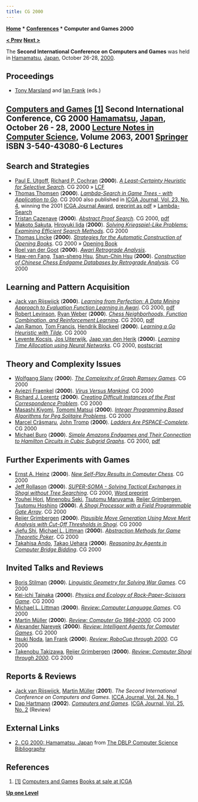 ```yaml
---
title: CG 2000
---
```

**[Home](Home "Home") * [Conferences](Conferences "Conferences") * Computer and Games 2000**

**[\< Prev](CG_1998 "CG 1998") [Next >](CG_2002 "CG 2002")**

The **Second International Conference on Computers and Games** was held in [Hamamatsu](https://en.wikipedia.org/wiki/Hamamatsu,_Shizuoka), [Japan](https://en.wikipedia.org/wiki/Japan), October 26-28, [2000](Timeline#2000 "Timeline").

## Proceedings

- [Tony Marsland](Tony_Marsland "Tony Marsland") and [Ian Frank](Ian_Frank "Ian Frank") (eds.)

## [Computers and Games](https://link.springer.com/book/10.1007/3-540-45579-5) <a id="cite-note-1" href="#cite-ref-1">[1]</a> Second International Conference, CG 2000 [Hamamatsu](https://en.wikipedia.org/wiki/Hamamatsu,_Shizuoka), [Japan](https://en.wikipedia.org/wiki/Japan), October 26 - 28, 2000 [Lecture Notes in Computer Science](https://en.wikipedia.org/wiki/Lecture_Notes_in_Computer_Science), Volume 2063, 2001 [Springer](https://en.wikipedia.org/wiki/Springer_Science%2BBusiness_Media) ISBN 3-540-43080-6 Lectures

## Search and Strategies

- [Paul E. Utgoff](Paul_E._Utgoff "Paul E. Utgoff"), [Richard P. Cochran](Richard_P._Cochran "Richard P. Cochran") (**2000**). *[A Least-Certainty Heuristic for Selective Search](https://link.springer.com/chapter/10.1007/3-540-45579-5_1)*. CG 2000 » [LCF](Richard_P._Cochran#LCF "Richard P. Cochran")
- [Thomas Thomsen](index.php?title=Thomas_Thomsen&action=edit&redlink=1 "Thomas Thomsen (page does not exist)") (**2000**). *[Lambda-Search in Game Trees - with Application to Go](https://link.springer.com/chapter/10.1007/3-540-45579-5_2)*. CG 2000 also published in [ICGA Journal, Vol. 23, No. 4](ICGA_Journal#23_4 "ICGA Journal"), winning the 2001 [ICGA Journal Award](ICGA_Journal#JournalAward "ICGA Journal"), [preprint as pdf](http://www.t-t.dk/publications/lambda_icga.pdf) » [Lambda-Search](index.php?title=Lambda-Search&action=edit&redlink=1 "Lambda-Search (page does not exist)")
- [Tristan Cazenave](Tristan_Cazenave "Tristan Cazenave") (**2000**). *[Abstract Proof Search](https://link.springer.com/chapter/10.1007/3-540-45579-5_3)*. CG 2000, [pdf](http://www.lamsade.dauphine.fr/~cazenave/papers/APS-final.pdf)
- [Makoto Sakuta](Makoto_Sakuta "Makoto Sakuta"), [Hiroyuki Iida](Hiroyuki_Iida "Hiroyuki Iida") (**2000**). *[Solving Kriegspiel-Like Problems: Examining Efficient Search Methods](https://link.springer.com/chapter/10.1007/3-540-45579-5_4)*. CG 2000
- [Thomas Lincke](Thomas_Lincke "Thomas Lincke") (**2000**). *[Strategies for the Automatic Construction of Opening Books](https://link.springer.com/chapter/10.1007/3-540-45579-5_5)*. CG 2000 » [Opening Book](Opening_Book "Opening Book")
- [Roel van der Goot](index.php?title=Roel_van_der_Goot&action=edit&redlink=1 "Roel van der Goot (page does not exist)") (**2000**). *[Awari Retrograde Analysis](https://link.springer.com/chapter/10.1007/3-540-45579-5_6)*.
- [Haw-ren Fang](Haw-ren_Fang "Haw-ren Fang"), [Tsan-sheng Hsu](Tsan-sheng_Hsu "Tsan-sheng Hsu"), [Shun-Chin Hsu](Shun-Chin_Hsu "Shun-Chin Hsu") (**2000**). *[Construction of Chinese Chess Endgame Databases by Retrograde Analysis](https://link.springer.com/chapter/10.1007/3-540-45579-5_7)*. CG 2000

## Learning and Pattern Acquisition

- [Jack van Rijswijck](index.php?title=Jack_van_Rijswijck&action=edit&redlink=1 "Jack van Rijswijck (page does not exist)") (**2000**). *[Learning from Perfection: A Data Mining Approach to Evaluation Function Learning in Awari](https://link.springer.com/chapter/10.1007/3-540-45579-5_8)*. CG 2000, [pdf](http://sites.google.com/site/javhar1/LearningFromPerfection.pdf)
- [Robert Levinson](Robert_Levinson "Robert Levinson"), [Ryan Weber](index.php?title=Ryan_Weber&action=edit&redlink=1 "Ryan Weber (page does not exist)") (**2000**). *[Chess Neighborhoods, Function Combination, and Reinforcement Learning](https://link.springer.com/chapter/10.1007/3-540-45579-5_9)*. CG 2000, [pdf](https://users.soe.ucsc.edu/~levinson/Papers/CNFCRL.pdf)
- [Jan Ramon](index.php?title=Jan_Ramon&action=edit&redlink=1 "Jan Ramon (page does not exist)"), [Tom Francis](index.php?title=Tom_Francis&action=edit&redlink=1 "Tom Francis (page does not exist)"), [Hendrik Blockeel](index.php?title=Hendrik_Blockeel&action=edit&redlink=1 "Hendrik Blockeel (page does not exist)") (**2000**). *[Learning a Go Heuristic with Tilde](https://link.springer.com/chapter/10.1007/3-540-45579-5_10)*. CG 2000
- [Levente Kocsis](Levente_Kocsis "Levente Kocsis"), [Jos Uiterwijk](Jos_Uiterwijk "Jos Uiterwijk"), [Jaap van den Herik](Jaap_van_den_Herik "Jaap van den Herik") (**2000**). *[Learning Time Allocation using Neural Networks](https://link.springer.com/chapter/10.1007/3-540-45579-5_11)*. CG 2000, [postscript](http://zaphod.aml.sztaki.hu/papers/kocsis-CG00.ps)

## Theory and Complexity Issues

- [Wolfgang Slany](index.php?title=Wolfgang_Slany&action=edit&redlink=1 "Wolfgang Slany (page does not exist)") (**2000**). *[The Complexity of Graph Ramsey Games](https://link.springer.com/chapter/10.1007/3-540-45579-5_12)*. CG 2000
- [Aviezri Fraenkel](Aviezri_Fraenkel "Aviezri Fraenkel") (**2000**). *[Virus Versus Mankind](https://link.springer.com/chapter/10.1007/3-540-45579-5_13)*. CG 2000
- [Richard J. Lorentz](Richard_J._Lorentz "Richard J. Lorentz") (**2000**). *[Creating Difficult Instances of the Post Correspondence Problem](https://link.springer.com/chapter/10.1007/3-540-45579-5_14)*. CG 2000
- [Masashi Kiyomi](index.php?title=Masashi_Kiyomi&action=edit&redlink=1 "Masashi Kiyomi (page does not exist)"), [Tomomi Matsui](index.php?title=Tomomi_Matsui&action=edit&redlink=1 "Tomomi Matsui (page does not exist)") (**2000**). *[Integer Programming Based Algorithms for Peg Solitaire Problems](https://link.springer.com/chapter/10.1007/3-540-45579-5_15)*. CG 2000
- [Marcel Crâşmaru](index.php?title=Marcel_Cr%C3%A2%C5%9Fmaru&action=edit&redlink=1 "Marcel Crâşmaru (page does not exist)"), [John Tromp](John_Tromp "John Tromp") (**2000**). *[Ladders Are PSPACE-Complete](https://link.springer.com/chapter/10.1007/3-540-45579-5_16)*. CG 2000
- [Michael Buro](Michael_Buro "Michael Buro") (**2000**). *[Simple Amazons Endgames and Their Connection to Hamilton Circuits in Cubic Subgrid Graphs](https://link.springer.com/chapter/10.1007/3-540-45579-5_17)*. CG 2000, [pdf](https://skatgame.net/mburo/ps/amaend.pdf)

## Further Experiments with Games

- [Ernst A. Heinz](Ernst_A._Heinz "Ernst A. Heinz") (**2000**). *[New Self-Play Results in Computer Chess](https://link.springer.com/chapter/10.1007/3-540-45579-5_18)*. CG 2000
- [Jeff Rollason](Jeff_Rollason "Jeff Rollason") (**2000**). *[SUPER-SOMA - Solving Tactical Exchanges in Shogi without Tree Searching](https://link.springer.com/chapter/10.1007/3-540-45579-5_19)*. CG 2000, [Word preprint](http://www.aifactory.co.uk/downloads/SUPER-SOMA.doc)
- [Youhei Hori](index.php?title=Youhei_Hori&action=edit&redlink=1 "Youhei Hori (page does not exist)"), [Minenobu Seki](index.php?title=Minenobu_Seki&action=edit&redlink=1 "Minenobu Seki (page does not exist)"), [Tsutomu Maruyama](index.php?title=Tsutomu_Maruyama&action=edit&redlink=1 "Tsutomu Maruyama (page does not exist)"), [Reijer Grimbergen](Reijer_Grimbergen "Reijer Grimbergen"), [Tsutomu Hoshino](index.php?title=Tsutomu_Hoshino&action=edit&redlink=1 "Tsutomu Hoshino (page does not exist)") (**2000**). *[A Shogi Processor with a Field Programmable Gate Array](https://link.springer.com/chapter/10.1007/3-540-45579-5_20)*. CG 2000
- [Reijer Grimbergen](Reijer_Grimbergen "Reijer Grimbergen") (**2000**). *[Plausible Move Generation Using Move Merit Analysis with Cut-Off Thresholds in Shogi](https://link.springer.com/chapter/10.1007/3-540-45579-5_21)*. CG 2000
- [Jiefu Shi](index.php?title=Jiefu_Shi&action=edit&redlink=1 "Jiefu Shi (page does not exist)"), [Michael L. Littman](Michael_L._Littman "Michael L. Littman") (**2000**). *[Abstraction Methods for Game Theoretic Poker](https://link.springer.com/chapter/10.1007%2F3-540-45579-5_22)*. CG 2000
- [Takahisa Ando](index.php?title=Takahisa_Ando&action=edit&redlink=1 "Takahisa Ando (page does not exist)"), [Takao Uehara](index.php?title=Takao_Uehara&action=edit&redlink=1 "Takao Uehara (page does not exist)") (**2000**). *[Reasoning by Agents in Computer Bridge Bidding](https://link.springer.com/chapter/10.1007/3-540-45579-5_23)*. CG 2000

## Invited Talks and Reviews

- [Boris Stilman](Boris_Stilman "Boris Stilman") (**2000**). *[Linguistic Geometry for Solving War Games](https://link.springer.com/chapter/10.1007/3-540-45579-5_24)*. CG 2000
- [Kei-ichi Tainaka](index.php?title=Kei-ichi_Tainaka&action=edit&redlink=1 "Kei-ichi Tainaka (page does not exist)") (**2000**). *[Physics and Ecology of Rock-Paper-Scissors Game](https://link.springer.com/chapter/10.1007/3-540-45579-5_25)*. CG 2000
- [Michael L. Littman](Michael_L._Littman "Michael L. Littman") (**2000**). *[Review: Computer Language Games](https://link.springer.com/chapter/10.1007%2F3-540-45579-5_26)*. CG 2000
- [Martin Müller](Martin_M%C3%BCller "Martin Müller") (**2000**). *[Review: Computer Go 1984–2000](https://link.springer.com/chapter/10.1007/3-540-45579-5_27)*. CG 2000
- [Alexander Nareyek](index.php?title=Alexander_Nareyek&action=edit&redlink=1 "Alexander Nareyek (page does not exist)") (**2000**). *[Review: Intelligent Agents for Computer Games](https://link.springer.com/chapter/10.1007/3-540-45579-5_28)*. CG 2000
- [Itsuki Noda](index.php?title=Itsuki_Noda&action=edit&redlink=1 "Itsuki Noda (page does not exist)"), [Ian Frank](Ian_Frank "Ian Frank") (**2000**). *[Review: RoboCup through 2000](https://link.springer.com/chapter/10.1007/3-540-45579-5_29)*. CG 2000
- [Takenobu Takizawa](Takenobu_Takizawa "Takenobu Takizawa"), [Reijer Grimbergen](Reijer_Grimbergen "Reijer Grimbergen") (**2000**). *[Review: Computer Shogi through 2000](https://link.springer.com/chapter/10.1007/3-540-45579-5_30)*. CG 2000

## Reports & Reviews

- [Jack van Rijswijck](index.php?title=Jack_van_Rijswijck&action=edit&redlink=1 "Jack van Rijswijck (page does not exist)"), [Martin Müller](Martin_M%C3%BCller "Martin Müller") (**2001**). *The Second International Conference on Computers and Games*. [ICCA Journal, Vol. 24, No. 1](ICGA_Journal#24_1 "ICGA Journal")
- [Dap Hartmann](Dap_Hartmann "Dap Hartmann") (**2002**). *[Computers and Games](http://ilk.uvt.nl/icga/journal/contents/content25-2.htm#COMPUTERS)*. [ICGA Journal, Vol. 25, No. 2](ICGA_Journal#25_2 "ICGA Journal") (Review)

## External Links

- [2. CG 2000: Hamamatsu, Japan](http://www.informatik.uni-trier.de/~ley/db/conf/cg/cg2000.html) from [The DBLP Computer Science Bibliography](http://www.informatik.uni-trier.de/%7Eley/db/index.html)

## References

1. <a id="cite-ref-1" href="#cite-note-1">[1]</a> [Computers and Games](http://ilk.uvt.nl/icga/organisation/books/CG2000.php) [Books at sale at ICGA](http://ilk.uvt.nl/icga/organisation/books/)

**[Up one Level](Conferences "Conferences")**


